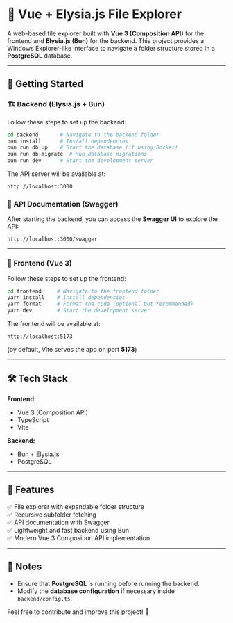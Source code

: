 # 📂 Vue + Elysia.js File Explorer

A web-based file explorer built with **Vue 3 (Composition API)** for the frontend and **Elysia.js (Bun)** for the backend. This project provides a Windows Explorer-like interface to navigate a folder structure stored in a **PostgreSQL** database.

---

## 🚀 Getting Started

### 🏗 Backend (Elysia.js + Bun)

Follow these steps to set up the backend:

```sh
cd backend       # Navigate to the backend folder
bun install      # Install dependencies
bun run db:up    # Start the database (if using Docker)
bun run db:migrate  # Run database migrations
bun run dev      # Start the development server
```

The API server will be available at:
```
http://localhost:3000
```

### 📜 API Documentation (Swagger)
After starting the backend, you can access the **Swagger UI** to explore the API:
```
http://localhost:3000/swagger
```

---

### 🎨 Frontend (Vue 3)

Follow these steps to set up the frontend:

```sh
cd frontend     # Navigate to the frontend folder
yarn install    # Install dependencies
yarn format     # Format the code (optional but recommended)
yarn dev        # Start the development server
```

The frontend will be available at:
```
http://localhost:5173
```
(by default, Vite serves the app on port **5173**)

---

## 🛠 Tech Stack

**Frontend:**
- Vue 3 (Composition API)
- TypeScript
- Vite

**Backend:**
- Bun + Elysia.js
- PostgreSQL

---

## 🌟 Features
✅ File explorer with expandable folder structure  
✅ Recursive subfolder fetching  
✅ API documentation with Swagger  
✅ Lightweight and fast backend using Bun  
✅ Modern Vue 3 Composition API implementation  

---

## 📌 Notes
- Ensure that **PostgreSQL** is running before running the backend.
- Modify the **database configuration** if necessary inside `backend/config.ts`.

Feel free to contribute and improve this project! 🚀

